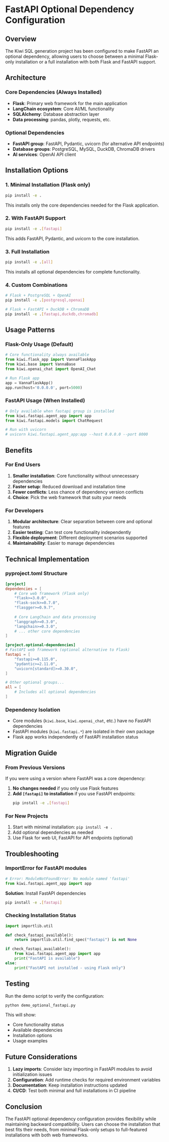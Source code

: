 # FastAPI Optional Dependency Configuration

## Overview

The Kiwi SQL generation project has been configured to make FastAPI an optional dependency, allowing users to choose between a minimal Flask-only installation or a full installation with both Flask and FastAPI support.

## Architecture

### Core Dependencies (Always Installed)
- **Flask**: Primary web framework for the main application
- **LangChain ecosystem**: Core AI/ML functionality
- **SQLAlchemy**: Database abstraction layer
- **Data processing**: pandas, plotly, requests, etc.

### Optional Dependencies
- **FastAPI group**: FastAPI, Pydantic, uvicorn (for alternative API endpoints)
- **Database groups**: PostgreSQL, MySQL, DuckDB, ChromaDB drivers
- **AI services**: OpenAI API client

## Installation Options

### 1. Minimal Installation (Flask only)
```bash
pip install -e .
```
This installs only the core dependencies needed for the Flask application.

### 2. With FastAPI Support
```bash
pip install -e .[fastapi]
```
This adds FastAPI, Pydantic, and uvicorn to the core installation.

### 3. Full Installation
```bash
pip install -e .[all]
```
This installs all optional dependencies for complete functionality.

### 4. Custom Combinations
```bash
# Flask + PostgreSQL + OpenAI
pip install -e .[postgresql,openai]

# Flask + FastAPI + DuckDB + ChromaDB
pip install -e .[fastapi,duckdb,chromadb]
```

## Usage Patterns

### Flask-Only Usage (Default)
```python
# Core functionality always available
from kiwi.flask_app import VannaFlaskApp
from kiwi.base import VannaBase
from kiwi.openai_chat import OpenAI_Chat

# Run Flask app
app = VannaFlaskApp()
app.run(host='0.0.0.0', port=5000)
```

### FastAPI Usage (When Installed)
```python
# Only available when fastapi group is installed
from kiwi.fastapi.agent_app import app
from kiwi.fastapi.models import ChatRequest

# Run with uvicorn
# uvicorn kiwi.fastapi.agent_app:app --host 0.0.0.0 --port 8000
```

## Benefits

### For End Users
1. **Smaller installation**: Core functionality without unnecessary dependencies
2. **Faster setup**: Reduced download and installation time
3. **Fewer conflicts**: Less chance of dependency version conflicts
4. **Choice**: Pick the web framework that suits your needs

### For Developers
1. **Modular architecture**: Clear separation between core and optional features
2. **Easier testing**: Can test core functionality independently
3. **Flexible deployment**: Different deployment scenarios supported
4. **Maintainability**: Easier to manage dependencies

## Technical Implementation

### pyproject.toml Structure
```toml
[project]
dependencies = [
    # Core web framework (Flask only)
    "flask>=3.0.0",
    "flask-sock>=0.7.0",
    "flasgger>=0.9.7",
    
    # Core LangChain and data processing
    "langgraph>=0.3.0",
    "langchain>=0.3.0",
    # ... other core dependencies
]

[project.optional-dependencies]
# FastAPI web framework (optional alternative to Flask)
fastapi = [
    "fastapi>=0.115.0",
    "pydantic>=2.11.0",
    "uvicorn[standard]>=0.30.0",
]

# Other optional groups...
all = [
    # Includes all optional dependencies
]
```

### Dependency Isolation
- Core modules (`kiwi.base`, `kiwi.openai_chat`, etc.) have no FastAPI dependencies
- FastAPI modules (`kiwi.fastapi.*`) are isolated in their own package
- Flask app works independently of FastAPI installation status

## Migration Guide

### From Previous Versions
If you were using a version where FastAPI was a core dependency:

1. **No changes needed** if you only use Flask features
2. **Add `[fastapi]` to installation** if you use FastAPI endpoints:
   ```bash
   pip install -e .[fastapi]
   ```

### For New Projects
1. Start with minimal installation: `pip install -e .`
2. Add optional dependencies as needed
3. Use Flask for web UI, FastAPI for API endpoints (optional)

## Troubleshooting

### ImportError for FastAPI modules
```python
# Error: ModuleNotFoundError: No module named 'fastapi'
from kiwi.fastapi.agent_app import app
```

**Solution**: Install FastAPI dependencies
```bash
pip install -e .[fastapi]
```

### Checking Installation Status
```python
import importlib.util

def check_fastapi_available():
    return importlib.util.find_spec("fastapi") is not None

if check_fastapi_available():
    from kiwi.fastapi.agent_app import app
    print("FastAPI is available")
else:
    print("FastAPI not installed - using Flask only")
```

## Testing

Run the demo script to verify the configuration:
```bash
python demo_optional_fastapi.py
```

This will show:
- Core functionality status
- Available dependencies
- Installation options
- Usage examples

## Future Considerations

1. **Lazy imports**: Consider lazy importing in FastAPI modules to avoid initialization issues
2. **Configuration**: Add runtime checks for required environment variables
3. **Documentation**: Keep installation instructions updated
4. **CI/CD**: Test both minimal and full installations in CI pipeline

## Conclusion

The FastAPI optional dependency configuration provides flexibility while maintaining backward compatibility. Users can choose the installation that best fits their needs, from minimal Flask-only setups to full-featured installations with both web frameworks.